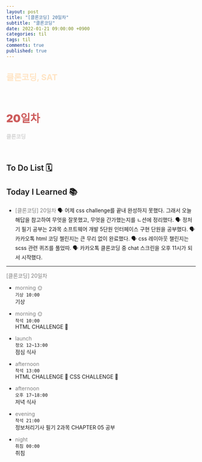 ```yaml
---
layout: post
title: "[클론코딩] 20일차"
subtitle: "클론코딩"
date: 2022-01-21 09:00:00 +0900
categories: til
tags: til
comments: true
published: true
---
```


## <span style="color:Bisque;font-size: 22px">클론코딩, SAT</span>

<br />

# **<span style="font-weight:900;color:indianred">20일차</span>**

**<span style="color:lightgray">클론코딩</span>**

<br />

## <span style="font-weight:600">To Do List</span> 🗓

## <span style="font-weight:600">Today I Learned</span> 📚

- <span style="color:gray">[클론코딩] 20일차</span>
  🗣 어제 css challenge를 끝내 완성하지 못했다. 그래서 오늘 해답을 참고하여 무엇을 잘못했고, 무엇을 간가했는지를 ㄴ션에 정리했다.
  🗣 정처기 필기 공부는 2과목 소프트웨어 개발 5단원 인터페이스 구현 단원을 공부했다.
  🗣 카카오톡 html 코딩 첼린지는 큰 무리 없이 완료했다.
  🗣 css 레이아웃 챌린지는 scss 관련 퀴즈를 풀었따.
  🗣 카카오톡 클론코딩 중 chat 스크린을 오후 11시가 되서 시작했다.

---

<span style="color:gray">[클론코딩] 20일차</span>

- <span style="color:gray">morning 🌞</span> <br>
  `기상 10:00` <br>
  기상
- <span style="color:gray">morning 🌞</span> <br>
  `착석 10:00` <br>
  HTML CHALLENGE 👑
  
- <span style="color:gray">launch</span> <br>
  `정오 12~13:00`<br>
  점심 식사
- <span style="color:gray">afternoon</span> <br>
  `착석 13:00`<br>
  HTML CHALLENGE 👑
  CSS CHALLENGE 👑
- <span style="color:gray">afternoon</span> <br>
  `오후 17~18:00`<br>
  저녁 식사
- <span style="color:gray">evening</span> <br>
  `착석 21:00`<br>
  정보처리기사 필기 2과목 CHAPTER 05 공부
- <span style="color:gray">night</span> <br>
  `취침 00:00`<br>
  취침